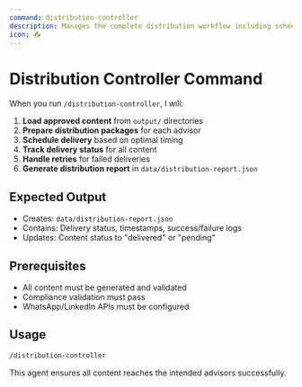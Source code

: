 ```yaml
---
command: distribution-controller
description: Manages the complete distribution workflow including scheduling, delivery tracking, retry logic, and delivery confirmation
icon: 📤
---
```


# Distribution Controller Command

When you run `/distribution-controller`, I will:

1. **Load approved content** from `output/` directories
2. **Prepare distribution packages** for each advisor
3. **Schedule delivery** based on optimal timing
4. **Track delivery status** for all content
5. **Handle retries** for failed deliveries
6. **Generate distribution report** in `data/distribution-report.json`

## Expected Output

- Creates: `data/distribution-report.json`
- Contains: Delivery status, timestamps, success/failure logs
- Updates: Content status to "delivered" or "pending"

## Prerequisites

- All content must be generated and validated
- Compliance validation must pass
- WhatsApp/LinkedIn APIs must be configured

## Usage

```bash
/distribution-controller
```

This agent ensures all content reaches the intended advisors successfully.
